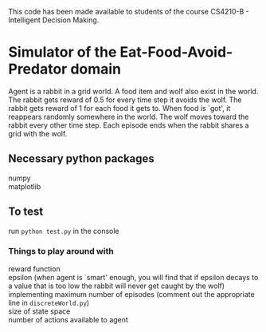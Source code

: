 This code has been made available to students of the course CS4210-B - Intelligent Decision Making.

# Simulator of the Eat-Food-Avoid-Predator domain

Agent is a rabbit in a grid world. A food item and wolf also exist in the world. The rabbit gets reward of 0.5 for every time step it avoids the wolf. The rabbit gets reward of 1 for each food it gets to. When food is `got', it reappears randomly somewhere in the world. The wolf moves toward the rabbit every other time step. Each episode ends when the rabbit shares a grid with the wolf.

## Necessary python packages
numpy <br />
matplotlib

## To test
run ```python test.py``` in the console

### Things to play around with
reward function <br />
epsilon (when agent is `smart' enough, you will find that if epsilon decays to a value that is too low the rabbit will never get caught by the wolf) <br />
implementing maximum number of episodes (comment out the appropriate line in ```discreteWorld.py```) <br />
size of state space <br />
number of actions available to agent <br />




